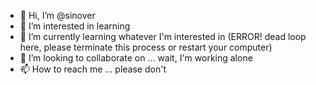 - 👋 Hi, I’m @sinover
- 👀 I’m interested in learning 
- 🌱 I’m currently learning whatever I'm interested in (ERROR! dead loop here, please terminate this process or restart your computer)
- 💞️ I’m looking to collaborate on ... wait, I'm working alone
- 📫 How to reach me ... please don't

<!---
sinover/sinover is a ✨ special ✨ repository because its `README.md` (this file) appears on your GitHub profile.
You can click the Preview link to take a look at your changes.
--->
